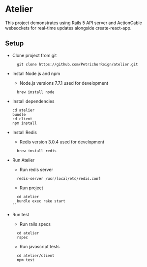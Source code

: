 # Atelier

This project demonstrates using Rails 5 API server and ActionCable websockets for real-time updates 
alongside create-react-app.

## Setup
* Clone project from git
  
  ```console
    git clone https://github.com/PetrichorReign/atelier.git
  ```

* Install Node.js and npm 
  * Node.js versions 7.7.1 used for development
  
  ```console
    brew install node   
  ```
* Install dependencies
  
  ```console
  cd atelier
  bundle
  cd client
  npm install
  ```
* Install Redis 
  * Redis version 3.0.4 used for development                          

  ```console
    brew install redis
  ```

* Run Atelier
  * Run redis server 
  
  ```console
    redis-server /usr/local/etc/redis.conf
  ```
  * Run project
  
  ```console
    cd atelier
    bundle exec rake start
  ``
* Run test
  * Run rails specs
  
  ```console
    cd atelier
    rspec
  ```
  * Run javascript tests
 
  ```console
    cd atelier/client
    npm test
  ```
